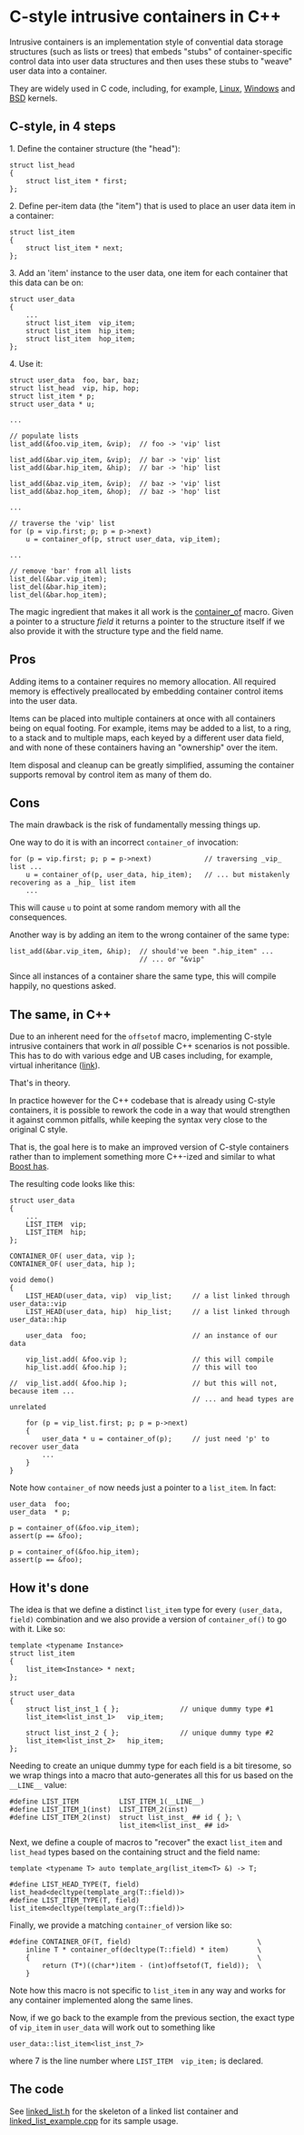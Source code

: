 # C-style intrusive containers in C++

Intrusive containers is an implementation style of convential data storage structures 
(such as lists or trees) that embeds "stubs" of container-specific control data into
user data structures and then uses these stubs to "weave" user data into a container.

They are widely used in C code, including, for example, 
[Linux](https://github.com/torvalds/linux/blob/master/include/linux/list.h), 
[Windows](https://docs.microsoft.com/en-us/windows-hardware/drivers/kernel/singly-and-doubly-linked-lists) and 
[BSD](https://www.freebsd.org/cgi/man.cgi?query=LIST_HEAD) kernels.

## C-style, in 4 steps

1\. Define the container structure (the "head"):

    struct list_head
    {
        struct list_item * first;
    };

2\. Define per-item data (the "item") that is used to place an user data item in a container:

    struct list_item
    {
        struct list_item * next;
    };
    
3\. Add an 'item' instance to the user data, one item for each container that 
this data can be on:

    struct user_data
    {
        ...
        struct list_item  vip_item;
        struct list_item  hip_item;
        struct list_item  hop_item;
    }; 
    
4\. Use it:

    struct user_data  foo, bar, baz;
    struct list_head  vip, hip, hop;
    struct list_item * p;
    struct user_data * u;
    
    ...
    
    // populate lists
    list_add(&foo.vip_item, &vip);  // foo -> 'vip' list

    list_add(&bar.vip_item, &vip);  // bar -> 'vip' list
    list_add(&bar.hip_item, &hip);  // bar -> 'hip' list

    list_add(&baz.vip_item, &vip);  // baz -> 'vip' list
    list_add(&baz.hop_item, &hop);  // baz -> 'hop' list
    
    ...
    
    // traverse the 'vip' list
    for (p = vip.first; p; p = p->next)
        u = container_of(p, struct user_data, vip_item);
    
    ...
    
    // remove 'bar' from all lists
    list_del(&bar.vip_item);
    list_del(&bar.hip_item);
    list_del(&bar.hop_item);
    
The magic ingredient that makes it all work is the [container_of](https://en.wikipedia.org/wiki/Offsetof#Usage)
macro. Given a pointer to a structure *field* it returns a pointer to the structure itself
if we also provide it with the structure type and the field name.

## Pros

Adding items to a container requires no memory allocation. All required memory is effectively
preallocated by embedding container control items into the user data.

Items can be placed into multiple containers at once with all containers being on equal footing.
For example, items may be added to a list, to a ring, to a stack and to multiple maps, each keyed
by a different user data field, and with none of these containers having an "ownership" over the
item.

Item disposal and cleanup can be greatly simplified, assuming the container supports removal by 
control item as many of them do.

## Cons

The main drawback is the risk of fundamentally messing things up.

One way to do it is with an incorrect `container_of` invocation:

    for (p = vip.first; p; p = p->next)             // traversing _vip_ list ...
        u = container_of(p, user_data, hip_item);   // ... but mistakenly recovering as a _hip_ list item
        ...

This will cause `u` to point at some random memory with all the consequences.

Another way is by adding an item to the wrong container of the same type:

    list_add(&bar.vip_item, &hip);  // should've been ".hip_item" ...
                                    // ... or "&vip"

Since all instances of a container share the same type, this will compile
happily, no questions asked.

## The same, in C++

Due to an inherent need for the `offsetof` macro, implementing C-style
intrusive containers that work in *all* possible C++ scenarios is not possible.
This has to do with various edge and UB cases including, for example,
virtual inheritance ([link](https://en.wikipedia.org/wiki/Offsetof#Limitations)).

That's in theory.

In practice however for the C++ codebase that is already using C-style
containers, it is possible to rework the code in a way that would 
strengthen it against common pitfalls, while keeping the syntax very
close to the original C style.

That is, the goal here is to make an improved version of C-style containers
rather than to implement something more C++-ized and similar to what 
[Boost has](https://www.boost.org/doc/libs/1_64_0/doc/html/intrusive.html).

The resulting code looks like this:

    struct user_data
    {
        ...
        LIST_ITEM  vip;
        LIST_ITEM  hip;
    };

    CONTAINER_OF( user_data, vip );
    CONTAINER_OF( user_data, hip );

    void demo()
    {
        LIST_HEAD(user_data, vip)  vip_list;     // a list linked through user_data::vip
        LIST_HEAD(user_data, hip)  hip_list;     // a list linked through user_data::hip
    
        user_data  foo;                          // an instance of our data
        
        vip_list.add( &foo.vip );                // this will compile
        hip_list.add( &foo.hip );                // this will too
        
    //  vip_list.add( &foo.hip );                // but this will not, because item ...
                                                 // ... and head types are unrelated
        
        for (p = vip_list.first; p; p = p->next)
        {
            user_data * u = container_of(p);     // just need 'p' to recover user_data
            ...
        }
    }

Note how `container_of` now needs just a pointer to a `list_item`. In fact:

    user_data  foo;
    user_data  * p;
    
    p = container_of(&foo.vip_item);
    assert(p == &foo);
    
    p = container_of(&foo.hip_item);
    assert(p == &foo);
    
## How it's done

The idea is that we define a distinct `list_item` type for every `(user_data, field)`
combination and we also provide a version of `container_of()` to go with it. Like so:

    template <typename Instance>
    struct list_item
    {
        list_item<Instance> * next;
    };
    
    struct user_data
    {
        struct list_inst_1 { };               // unique dummy type #1
        list_item<list_inst_1>   vip_item;
        
        struct list_inst_2 { };               // unique dummy type #2
        list_item<list_inst_2>   hip_item;   
    };

Needing to create an unique dummy type for each field is a bit tiresome, 
so we wrap things into a macro that auto-generates all this for us based 
on the `__LINE__` value:

    #define LIST_ITEM          LIST_ITEM_1(__LINE__)
    #define LIST_ITEM_1(inst)  LIST_ITEM_2(inst)
    #define LIST_ITEM_2(inst)  struct list_inst_ ## id { }; \
                               list_item<list_inst_ ## id>

Next, we define a couple of macros to "recover" the exact `list_item` 
and `list_head` types based on the containing struct and the field name:

    template <typename T> auto template_arg(list_item<T> &) -> T;

    #define LIST_HEAD_TYPE(T, field)  list_head<decltype(template_arg(T::field))>
    #define LIST_ITEM_TYPE(T, field)  list_item<decltype(template_arg(T::field))>

Finally, we provide a matching `container_of` version like so:

    #define CONTAINER_OF(T, field)                               \
        inline T * container_of(decltype(T::field) * item)       \
        {                                                        \
            return (T*)((char*)item - (int)offsetof(T, field));  \
        }


Note how this macro is not specific to `list_item` in any way and works 
for any container implemented along the same lines.

Now, if we go  back to the example from the previous section, the exact
type of `vip_item` in `user_data` will work out to something like 

    user_data::list_item<list_inst_7>
    
where 7 is the line number where `LIST_ITEM  vip_item;` is declared.

## The code

See [linked_list.h](linked_list.h) for the skeleton of a linked list container
and [linked_list_example.cpp](linked_list_example.cpp) for its sample usage.
